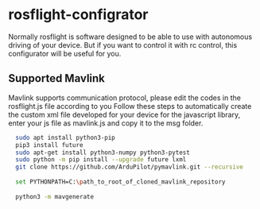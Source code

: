# rosflight-configrator
Normally rosflight is software designed to be able to use with autonomous driving of your device. But if you want to control it with rc control, this configurator will be useful for you.

## Supported Mavlink

Mavlink supports communication protocol, please edit the codes in the rosflight.js file according to you
Follow these steps to automatically create the custom xml file developed for your device for the javascript library, enter your js file as mavlink.js and copy it to the msg folder.

```bash 
  sudo apt install python3-pip
  pip3 install future
  sudo apt-get install python3-numpy python3-pytest
  sudo python -m pip install --upgrade future lxml
  git clone https://github.com/ArduPilot/pymavlink.git --recursive 
  
  set PYTHONPATH=C:\path_to_root_of_cloned_mavlink_repository
  
  python3 -m mavgenerate
  
```
